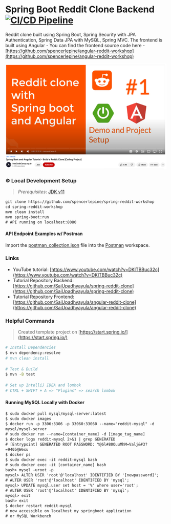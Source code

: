 # Spring Boot Reddit Clone Backend [![CI/CD Pipeline](https://github.com/spencerlepine/spring-reddit-workshop/actions/workflows/build.yml/badge.svg?branch=main)](https://github.com/spencerlepine/spring-reddit-workshop/actions/workflows/build.yml)

Reddit clone built using Spring Boot, Spring Security with JPA Authentication, Spring Data JPA with MySQL, Spring MVC. The frontend is built using Angular - You can find the frontend source code here - [https://github.com/spencerlepine/angular-reddit-workshop](https://github.com/spencerlepine/angular-reddit-workshop)

![](./youtube-video.png)


### ⚙️ Local Development Setup

> _Prerequisites_: [JDK v11](https://www.oracle.com/java/technologies/downloads/)

```shell
git clone https://github.com/spencerlepine/spring-reddit-workshop
cd spring-reddit-workshop
mvn clean install
mvn spring-boot:run
# API running on localhost:8080
```

#### API Endpoint Examples w/ Postman

Import the [postman_collection.json](./spring-reddit-clone.postman_collection.json) file into the [Postman](https://www.postman.com) workspace. 

### Links
- YouTube tutorial: [https://www.youtube.com/watch?v=DKlTBBuc32c](https://www.youtube.com/watch?v=DKlTBBuc32c)
- Tutorial Repository Backend: [https://github.com/SaiUpadhyayula/spring-reddit-clone](https://github.com/SaiUpadhyayula/spring-reddit-clone)
- Tutorial Repository Frontend: [https://github.com/SaiUpadhyayula/angular-reddit-clone](https://github.com/SaiUpadhyayula/angular-reddit-clone)

### Helpful Commands

> Created template project on [https://start.spring.io/](https://start.spring.io/)

```sh
# Install Dependencies
$ mvn dependency:resolve
# mvn clean install 

# Test & Build
$ mvn -B test

# Set up IntelliJ IDEA and lombok
# CTRL + SHIFT + A => "Plugins" => search lombok
```

#### Running MySQL Locally with Docker

```shell
$ sudo docker pull mysql/mysql-server:latest
$ sudo docker images
$ docker run -p 3306:3306 -p 33060:33060 --name="reddit-mysql" -d mysql/mysql-server 
# sudo docker run --name=[container_name] -d [image_tag_name]
$ docker logs reddit-mysql 2>&1 | grep GENERATED
# [Entrypoint] GENERATED ROOT PASSWORD: Y@6l#80OuuMhM=Valj&#3?=9405@Wexu
$ docker ps
$ sudo docker exec -it reddit-mysql bash
# sudo docker exec -it [container_name] bash
bash> mysql -uroot -p
mysql> ALTER USER 'root'@'localhost' IDENTIFIED BY '[newpassword]';
# ALTER USER 'root'@'localhost' IDENTIFIED BY 'mysql';
mysql> UPDATE mysql.user set host = '%' where user='root';
# ALTER USER 'root'@'localhost' IDENTIFIED BY 'mysql';
mysql> exit
bash> exit
$ docker restart reddit-mysql
# now accessible on localhost my springboot application
# or MySQL Workbench
```